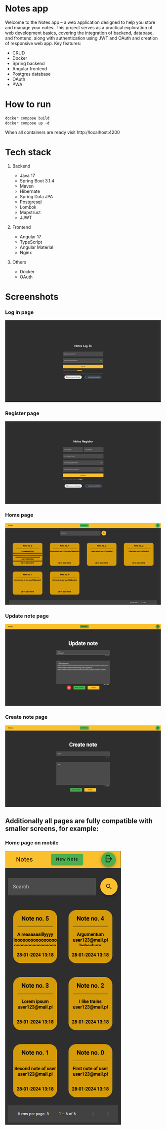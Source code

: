 # Notes app

Welcome to the Notes app – a web application designed to help you store and manage your notes. This project serves as a practical exploration of web development basics, covering the integration of backend, database, and frontend, along with authentication using JWT and OAuth and creation of responsive web app. Key features:
   * CRUD
   * Docker
   * Spring backend
   * Angular frontend
   * Postgres database
   * OAuth
   * PWA

# How to run

```
docker compose build
docker compose up -d
```
When all containers are ready visit http://localhost:4200

# Tech stack
1. Backend
   * Java 17
   * Spring Boot 3.1.4
   * Maven
   * Hibernate
   * Spring Data JPA
   * Postgresql
   * Lombok
   * Mapstruct
   * JJWT

2. Frontend
   * Angular 17
   * TypeScript
   * Angular Material
   * Nginx
    
3. Others
   * Docker
   * OAuth

# Screenshots

### Log in page
![Log in page](./screenshots/log-in-page.png)

### Register page
![Register page](./screenshots/register-page.png)

### Home page
![Home page](./screenshots/note-list-page.png)

### Update note page
![Update note page](./screenshots/update-note-page.png)

### Create note page
![Create note page](./screenshots/create-note-page.png)

## Additionally all pages are fully compatible with smaller screens, for example:

### Home page on mobile
![Home page on mobile](./screenshots/note-list-mobile-page.png)